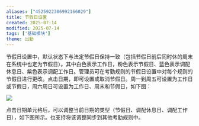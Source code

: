 ```yaml
---
aliases: ["4525922306992166029"]
title: 节假日设置
created: 2025-07-14
modified: 2025-07-14
tags: ['基础模块']
theme: 出勤
---
```


节假日设置中，默认状态下与法定节假日保持一致（包括节假日前后同时休的周末在系统中也定为节假日）。其中白色表示工作日，粉色表示节假日、蓝色表示调配休息日、紫色表示调配工作日。管理员可在考勤规则的节假日设置中对每个规则的节假日进行更改。点击日期，即可设置或取消节假日。周一到周五可设置为工作日或节假日，周六周日可设置为工作日、周末和节假日，如下图：

![](https://myhelpdoc.oss-cn-heyuan.aliyuncs.com/mdimages/e6f7c7127f6292bfe2d04ea8b6714928.jpg)

点击日期单元格后，可以调整当前日期的类型（节假日、调配休息日、调配工作日），如下图所示。也支持将该调整同步到其他考勤规则中。

